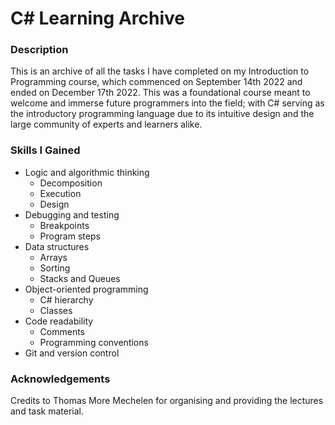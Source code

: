 # **C\# Learning Archive**

### **Description**
This is an archive of all the tasks I have completed on my Introduction to Programming course, which commenced on September 14th 2022 and ended on December 17th 2022. This was a foundational course meant to welcome and immerse future programmers into the field; with C# serving as the introductory programming language due to its intuitive design and the large community of experts and learners alike.

### **Skills I Gained**
* Logic and algorithmic thinking
  * Decomposition
  * Execution
  * Design
* Debugging and testing
  * Breakpoints
  * Program steps
* Data structures
  * Arrays
  * Sorting
  * Stacks and Queues
* Object-oriented programming
  * C# hierarchy
  * Classes
* Code readability
  * Comments
  * Programming conventions
* Git and version control

### **Acknowledgements**
Credits to Thomas More Mechelen for organising and providing the lectures and task material.
